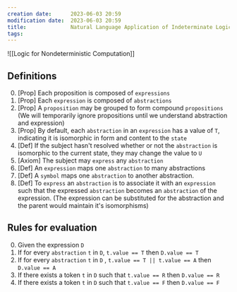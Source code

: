 ```yaml
---
creation date:		2023-06-03 20:59
modification date:	2023-06-03 20:59
title: 				Natural Language Application of Indeterminate Logic
tags:
---
```


![[Logic for Nondeterministic Computation]]


## Definitions
0. [Prop] Each proposition is composed of `expressions`
1. [Prop] Each `expression` is composed of `abstractions`
3. [Prop] A `proposition` may be grouped to form compound `propositions` (We will temporarily ignore propositions until we understand abstraction and expression)
4. [Prop] By default, each `abstraction` in an `expression` has a value of `T`, indicating it is isomorphic in form and content to the `state`
5. [Def] If the subject hasn't resolved whether or not the `abstraction` is isomorphic to the current state, they may change the value to `U`
6. [Axiom] The subject may  `express` any `abstraction`
7. [Def] An `expression` maps one `abstraction` to many abstractions
8. [Def] A `symbol` maps one `abstraction` to another abstraction. 
9. [Def] To `express` an `abstraction` is to associate it with an `expression`  such that the expressed `abstraction` becomes an `abstraction` of the expression. (The expression can be substituted for the abstraction and the parent would maintain it's isomorphisms)

## Rules for evaluation
0. Given the expression `D`
1. If for every `abstraction`  `t` in `D`, `t.value == T`  then  `D.value == T` 
2. If for every `abstraction` `t` in `D` , `t.value == T || t.value == A`  then `D.value == A`
3. If there exists a token `t` in `D` such that `t.value == R` then `D.value == R`  
4. If there exists a token `t` in `D` such that `t.value == F` then `D.value == F`
